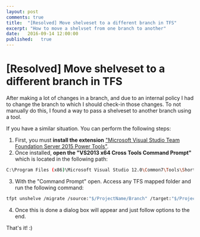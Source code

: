```yaml
---
layout: post
comments: true
title:  "[Resolved] Move shelveset to a different branch in TFS"
excerpt: "How to move a shelvset from one branch to another"
date:   2016-09-14 12:00:00
published:   true
---
```


# [Resolved] Move shelveset to a different branch in TFS


After making a lot of changes in a branch, and due to an internal policy I had to change the branch to which I should check-in those changes. To not manually do this, I found a way to pass a shelveset to another branch using a tool.

If you have a similar situation. You can perform the following steps:

1. First, you must **install the extension** ["Microsoft Visual Studio Team Foundation Server 2015 Power Tools"](https://visualstudiogallery.msdn.microsoft.com/898a828a-af00-42c6-bbb2-530dc7b8f2e1).
2. Once installed, **open the "VS2013 x64 Cross Tools Command Prompt"** which is located in the following path:
  
  ```bash
  C:\Program Files (x86)\Microsoft Visual Studio 12.0\Common7\Tools\Shortcuts
  ```
3. With the "Command Prompt" open. Access any TFS mapped folder and run the following command:
  
  ```bash
  tfpt unshelve /migrate /source:"$/ProjectName/Branch" /target:"$/ProjectName/Targetbranch" "My Name Shelveset"
  ```
4. Once this is done a dialog box will appear and just follow options to the end.

That's it!  :)

